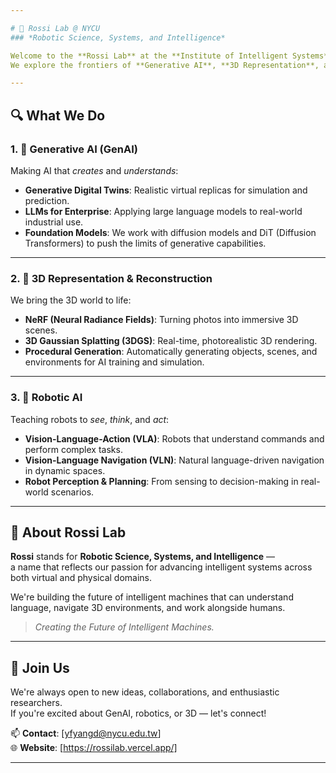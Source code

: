 ```yaml
---

# 🧠 Rossi Lab @ NYCU  
### *Robotic Science, Systems, and Intelligence*

Welcome to the **Rossi Lab** at the **Institute of Intelligent Systems**, National Yang Ming Chiao Tung University (NYCU)!  
We explore the frontiers of **Generative AI**, **3D Representation**, and **Robotic Intelligence** — combining science and creativity to build smarter machines and virtual worlds.

---
```


## 🔍 What We Do

### 1. 🎨 Generative AI (GenAI)
Making AI that *creates* and *understands*:
- **Generative Digital Twins**: Realistic virtual replicas for simulation and prediction.
- **LLMs for Enterprise**: Applying large language models to real-world industrial use.
- **Foundation Models**: We work with diffusion models and DiT (Diffusion Transformers) to push the limits of generative capabilities.

---

### 2. 🧱 3D Representation & Reconstruction
We bring the 3D world to life:
- **NeRF (Neural Radiance Fields)**: Turning photos into immersive 3D scenes.
- **3D Gaussian Splatting (3DGS)**: Real-time, photorealistic 3D rendering.
- **Procedural Generation**: Automatically generating objects, scenes, and environments for AI training and simulation.

---

### 3. 🤖 Robotic AI
Teaching robots to *see*, *think*, and *act*:
- **Vision-Language-Action (VLA)**: Robots that understand commands and perform complex tasks.
- **Vision-Language Navigation (VLN)**: Natural language-driven navigation in dynamic spaces.
- **Robot Perception & Planning**: From sensing to decision-making in real-world scenarios.

---

## 🚀 About Rossi Lab
**Rossi** stands for **Robotic Science, Systems, and Intelligence** —  
a name that reflects our passion for advancing intelligent systems across both virtual and physical domains.

We're building the future of intelligent machines that can understand language, navigate 3D environments, and work alongside humans.

> *Creating the Future of Intelligent Machines.*

---

## 🤝 Join Us
We're always open to new ideas, collaborations, and enthusiastic researchers.  
If you're excited about GenAI, robotics, or 3D — let's connect!

📫 **Contact**: [yfyangd@nycu.edu.tw]  
🌐 **Website**: [https://rossilab.vercel.app/]

---
